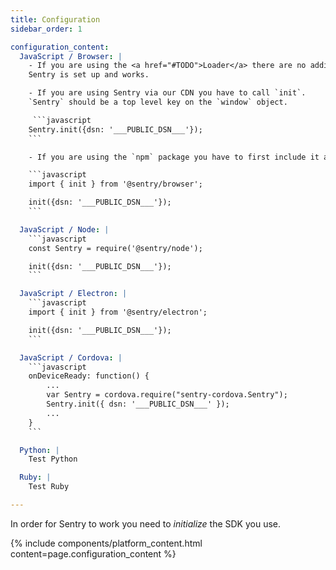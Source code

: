 ```yaml
---
title: Configuration
sidebar_order: 1

configuration_content:
  JavaScript / Browser: |
    - If you are using the <a href="#TODO">Loader</a> there are no additional steps you have to make.
    Sentry is set up and works.

    - If you are using Sentry via our CDN you have to call `init`.
    `Sentry` should be a top level key on the `window` object.

     ```javascript
    Sentry.init({dsn: '___PUBLIC_DSN___'});
    ```

    - If you are using the `npm` package you have to first include it and call `init`:

    ```javascript
    import { init } from '@sentry/browser';

    init({dsn: '___PUBLIC_DSN___'});
    ```

  JavaScript / Node: |
    ```javascript
    const Sentry = require('@sentry/node');

    init({dsn: '___PUBLIC_DSN___'});
    ```

  JavaScript / Electron: |
    ```javascript
    import { init } from '@sentry/electron';

    init({dsn: '___PUBLIC_DSN___'});
    ```

  JavaScript / Cordova: |
    ```javascript
    onDeviceReady: function() {
        ...
        var Sentry = cordova.require("sentry-cordova.Sentry");
        Sentry.init({ dsn: '___PUBLIC_DSN___' });
        ...
    }
    ```

  Python: |
    Test Python

  Ruby: |
    Test Ruby

---
```


In order for Sentry to work you need to _initialize_ the SDK you use.

{% include components/platform_content.html content=page.configuration_content %}